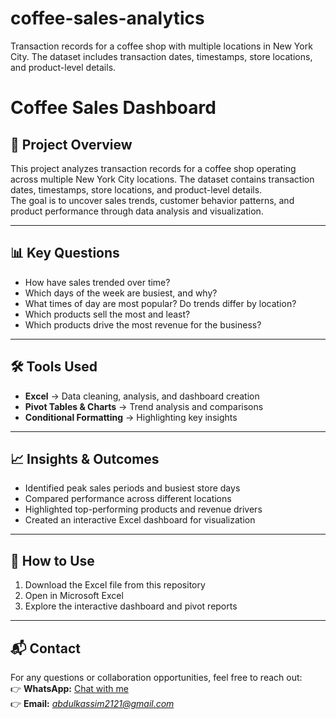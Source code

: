 # coffee-sales-analytics
Transaction records for a coffee shop with multiple locations in New York City. The dataset includes transaction dates, timestamps, store locations, and product-level details.
# Coffee Sales Dashboard

## 📌 Project Overview
This project analyzes transaction records for a coffee shop operating across multiple New York City locations. The dataset contains transaction dates, timestamps, store locations, and product-level details.  
The goal is to uncover sales trends, customer behavior patterns, and product performance through data analysis and visualization.

---

## 📊 Key Questions
- How have sales trended over time?  
- Which days of the week are busiest, and why?  
- What times of day are most popular? Do trends differ by location?  
- Which products sell the most and least?  
- Which products drive the most revenue for the business?  

---

## 🛠 Tools Used
- **Excel** → Data cleaning, analysis, and dashboard creation  
- **Pivot Tables & Charts** → Trend analysis and comparisons  
- **Conditional Formatting** → Highlighting key insights  

---

## 📈 Insights & Outcomes
- Identified peak sales periods and busiest store days  
- Compared performance across different locations  
- Highlighted top-performing products and revenue drivers  
- Created an interactive Excel dashboard for visualization  

---

## 🚀 How to Use
1. Download the Excel file from this repository  
2. Open in Microsoft Excel  
3. Explore the interactive dashboard and pivot reports  

---

## 📬 Contact
For any questions or collaboration opportunities, feel free to reach out:  
👉 **WhatsApp:** [Chat with me](https://wa.me/233202551703)  
👉 **Email:** *abdulkassim2121@gmail.com*  
